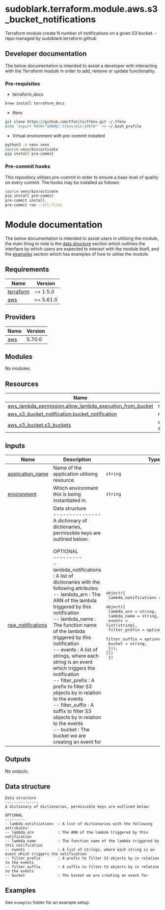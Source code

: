 # sudoblark.terraform.module.aws.s3_bucket_notifications
Terraform module create N number of notifications on a given S3 bucket. - repo managed by sudoblark.terraform.github

## Developer documentation
The below documentation is intended to assist a developer with interacting with the Terraform module in order to add,
remove or update functionality.

### Pre-requisites
* terraform_docs

```sh
brew install terraform_docs
```

* tfenv
```sh
git clone https://github.com/tfutils/tfenv.git ~/.tfenv
echo 'export PATH="$HOME/.tfenv/bin:$PATH"' >> ~/.bash_profile
```

* Virtual environment with pre-commit installed

```sh
python3 -m venv venv
source venv/bin/activate
pip install pre-commit
```
### Pre-commit hooks
This repository utilises pre-commit in order to ensure a base level of quality on every commit. The hooks
may be installed as follows:

```sh
source venv/bin/activate
pip install pre-commit
pre-commit install
pre-commit run --all-files
```

# Module documentation
The below documentation is intended to assist users in utilising the module, the main thing to note is the
[data structure](#data-structure) section which outlines the interface by which users are expected to interact with
the module itself, and the [examples](#examples) section which has examples of how to utilise the module.

<!-- BEGIN_TF_DOCS -->
## Requirements

| Name | Version |
|------|---------|
| <a name="requirement_terraform"></a> [terraform](#requirement\_terraform) | ~> 1.5.0 |
| <a name="requirement_aws"></a> [aws](#requirement\_aws) | >= 5.61.0 |

## Providers

| Name | Version |
|------|---------|
| <a name="provider_aws"></a> [aws](#provider\_aws) | 5.70.0 |

## Modules

No modules.

## Resources

| Name | Type |
|------|------|
| [aws_lambda_permission.allow_lambda_execution_from_bucket](https://registry.terraform.io/providers/hashicorp/aws/latest/docs/resources/lambda_permission) | resource |
| [aws_s3_bucket_notification.bucket_notification](https://registry.terraform.io/providers/hashicorp/aws/latest/docs/resources/s3_bucket_notification) | resource |
| [aws_s3_bucket.s3_buckets](https://registry.terraform.io/providers/hashicorp/aws/latest/docs/data-sources/s3_bucket) | data source |

## Inputs

| Name | Description | Type | Default | Required |
|------|-------------|------|---------|:--------:|
| <a name="input_application_name"></a> [application\_name](#input\_application\_name) | Name of the application utilising resource. | `string` | n/a | yes |
| <a name="input_environment"></a> [environment](#input\_environment) | Which environment this is being instantiated in. | `string` | n/a | yes |
| <a name="input_raw_notifications"></a> [raw\_notifications](#input\_raw\_notifications) | Data structure<br>---------------<br>A dictionary of dictionaries, permissible keys are outlined below:<br><br>OPTIONAL<br>---------<br>- lambda\_notifications  : A list of dictionaries with the following attributes:<br>-- lambda\_arn           : The ARN of the lambda triggered by this notification<br>-- lambda\_name          : The function name of the lambda triggered by this notification<br>-- events               : A list of strings, where each string is an event which triggers the notification<br>-- filter\_prefix        : A prefix to filter S3 objects by in relation to the events<br>-- filter\_suffix        : A suffix to filter S3 objects by in relation to the events<br>-- bucket               : The bucket we are creating an event for | <pre>object({<br>    lambda_notifications = optional(list(<br>      object({<br>        lambda_arn    = string,<br>        lambda_name   = string,<br>        events        = list(string),<br>        filter_prefix = optional(string, null),<br>        filter_suffix = optional(string, null),<br>        bucket        = string,<br>    })), [])<br>  })</pre> | n/a | yes |

## Outputs

No outputs.
<!-- END_TF_DOCS -->

## Data structure
```
Data structure
---------------
A dictionary of dictionaries, permissible keys are outlined below:

OPTIONAL
---------
- lambda_notifications  : A list of dictionaries with the following attributes:
-- lambda_arn           : The ARN of the lambda triggered by this notification
-- lambda_name          : The function name of the lambda triggered by this notification
-- events               : A list of strings, where each string is an event which triggers the notification
-- filter_prefix        : A prefix to filter S3 objects by in relation to the events
-- filter_suffix        : A suffix to filter S3 objects by in relation to the events
-- bucket               : The bucket we are creating an event for
```

## Examples
See `examples` folder for an example setup.
